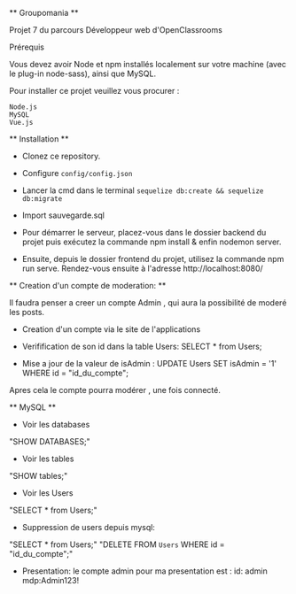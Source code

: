 ** Groupomania **

Projet 7 du parcours Développeur web d'OpenClassrooms

Prérequis

Vous devez avoir Node et npm installés localement sur votre machine (avec le plug-in node-sass), ainsi que MySQL.

Pour installer ce projet veuillez vous procurer :

```
Node.js
MySQL
Vue.js
```

** Installation **

-   Clonez ce repository.

-   Configure `config/config.json`

-   Lancer la cmd dans le terminal `sequelize db:create && sequelize db:migrate`

-   Import sauvegarde.sql

-   Pour démarrer le serveur, placez-vous dans le dossier backend du projet puis exécutez la commande npm install & enfin nodemon server.

-   Ensuite, depuis le dossier frontend du projet, utilisez la commande npm run serve. Rendez-vous ensuite à l'adresse http://localhost:8080/

** Creation d'un compte de moderation: **

Il faudra penser a creer un compte Admin , qui aura la possibilité de moderé les posts.

-   Creation d'un compte via le site de l'applications

-   Verifification de son id dans la table Users: SELECT \* from Users;

-   Mise a jour de la valeur de isAdmin : UPDATE Users SET isAdmin = '1' WHERE id = "id_du_compte";

Apres cela le compte pourra modérer , une fois connecté.

** MySQL **

-   Voir les databases

"SHOW DATABASES;"

-   Voir les tables

"SHOW tables;"

-   Voir les Users

"SELECT \* from Users;"

-   Suppression de users depuis mysql:

"SELECT \* from Users;"
"DELETE FROM `Users` WHERE id = "id_du_compte";"

-   Presentation:
    le compte admin pour ma presentation est :
    id: admin
    mdp:Admin123!

